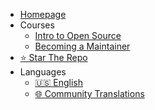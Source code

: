 - [Homepage](../README.md)
- Courses
  - [Intro to Open Source](/intro-to-oss/README.md)
  - [Becoming a Maintainer](/becoming-a-maintainer/README.md)
- [⭐ Star The Repo](https://github.com/open-sauced/intro)
- Languages
  - [:us: English](/becoming-a-maintainer/)
  - [🌐 Community Translations](../community-translations.md)
